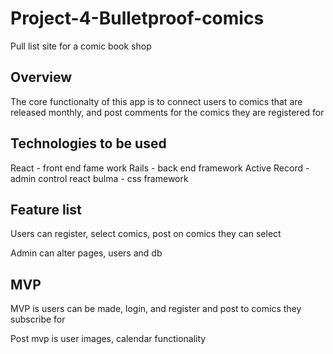 # Project-4-Bulletproof-comics
Pull list site for a comic book shop


## Overview

The core functionalty of this app is to connect users to comics that are released monthly, and post comments for the comics they are registered for

## Technologies to be used

React  - front end fame work
Rails -  back end framework
Active Record - admin control
react bulma - css framework


## Feature list

Users can register, select comics, post on comics they can select

Admin can alter pages, users and db

## MVP

MVP is users can be made, login, and register and post to comics they subscribe for

Post mvp is user images, calendar functionality



